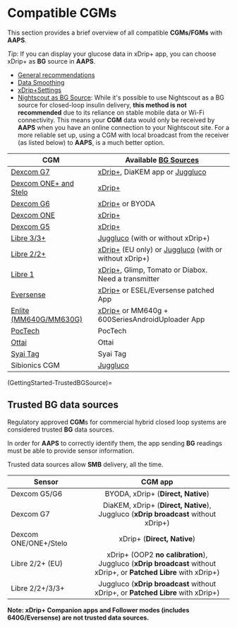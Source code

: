 # Compatible CGMs

This section provides a brief overview of all compatible **CGMs/FGMs** with **AAPS**.

*Tip*: If you can display your glucose data in xDrip+ app, you can choose xDrip+ as **BG** source in **AAPS**.

* [General recommendations](../CompatibleCgms/GeneralCGMRecommendation.md)
* [Data Smoothing](../CompatibleCgms/SmoothingBloodGlucoseData.md)
* [xDrip+Settings](../CompatibleCgms/xDrip.md)
* [Nightscout as BG Source](../CompatibleCgms/CgmNightscoutUpload.md): While it's possible to use Nightscout as a BG source for closed-loop insulin delivery, **this method is not recommended** due to its reliance on stable mobile data or Wi-Fi connectivity. This means your **CGM** data would only be received by **AAPS** when you have an online connection to your Nightscout site. For a more reliable set up, using a CGM with local broadcast from the receiver (as listed below) to **AAPS**, is a much better option.

| CGM                                                    | Available [BG Sources](../SettingUpAaps/ConfigBuilder.md#bg-source)                                                  |
| ------------------------------------------------------ | -------------------------------------------------------------------------------------------------------------------- |
| [Dexcom G7](../CompatibleCgms/DexcomG7.md)             | [xDrip+](../CompatibleCgms/xDrip.md), DiaKEM app or [Juggluco](../CompatibleCgms/Juggluco.md)                        |
| [Dexcom ONE+ and Stelo](../CompatibleCgms/DexcomG7.md) | [xDrip+](../CompatibleCgms/xDrip.md)                                                                                 |
| [Dexcom G6](../CompatibleCgms/DexcomG6.md)             | [xDrip+](../CompatibleCgms/xDrip.md) or BYODA                                                                        |
| [Dexcom ONE](../CompatibleCgms/DexcomG6.md)            | [xDrip+](../CompatibleCgms/xDrip.md)                                                                                 |
| [Dexcom G5](../CompatibleCgms/DexcomG5.md)             | [xDrip+](../CompatibleCgms/xDrip.md)                                                                                 |
| [Libre 3/3+](../CompatibleCgms/Libre3.md)              | [Juggluco](../CompatibleCgms/Juggluco.md) (with or without xDrip+)                                                   |
| [Libre 2/2+](../CompatibleCgms/Libre2.md)              | [xDrip+](../CompatibleCgms/xDrip.md) (EU only) or [Juggluco](../CompatibleCgms/Juggluco.md) (with or without xDrip+) |
| [Libre 1](../CompatibleCgms/Libre1.md)                 | [xDrip+](../CompatibleCgms/xDrip.md), Glimp, Tomato or Diabox. Need a transmitter                                    |
| [Eversense](../CompatibleCgms/Eversense.md)            | [xDrip+](../CompatibleCgms/xDrip.md) or ESEL/Eversense patched App                                                   |
| [Enlite (MM640G/MM630G)](../CompatibleCgms/MM640g.md)  | [xDrip+](../CompatibleCgms/xDrip.md) or MM640g + 600SeriesAndroidUploader App                                        |
| [PocTech](../CompatibleCgms/PocTech.md)                | PocTech                                                                                                              |
| [Ottai](../CompatibleCgms/OttaiM8.md)                  | Ottai                                                                                                                |
| [Syai Tag](../CompatibleCgms/SyaiTagX1.md)             | Syai Tag                                                                                                             |
| Sibionics CGM                                          | [Juggluco](../CompatibleCgms/Juggluco.md)                                                                            |

(GettingStarted-TrustedBGSource)=

## Trusted BG data sources

Regulatory approved **CGM**s for commercial hybrid closed loop systems are considered trusted **BG** data sources.

In order for **AAPS** to correctly identify them, the app sending **BG** readings must be able to provide sensor information.

Trusted data sources allow **SMB** delivery, all the time.

| Sensor                |                                                        CGM app                                                         |
| --------------------- |:----------------------------------------------------------------------------------------------------------------------:|
| Dexcom G5/G6          |                                           BYODA, xDrip+ (**Direct, Native**)                                           |
| Dexcom G7             |                DiaKEM, xDrip+ (**Direct, Native**), </br>Juggluco (**xDrip broadcast** without xDrip+)                 |
| Dexcom ONE/ONE+/Stelo |                                              xDrip+ (**Direct, Native**)                                               |
| Libre 2/2+ (EU)       | xDrip+ (OOP2 **no calibration**), </br>Juggluco (**xDrip broadcast** without xDrip+, or **Patched Libre** with xDrip+) |
| Libre 2/2+/3/3+       |                    Juggluco (**xDrip broadcast** without xDrip+, or **Patched Libre** with xDrip+)                     |

**Note: xDrip+ Companion apps and Follower modes (includes 640G/Eversense) are not trusted data sources.**
